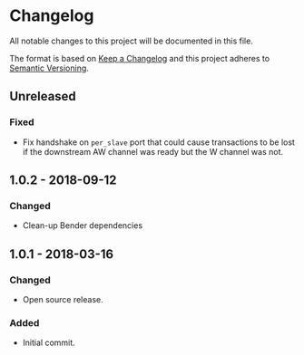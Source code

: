 # Changelog
All notable changes to this project will be documented in this file.

The format is based on [Keep a Changelog](http://keepachangelog.com/en/1.0.0/)
and this project adheres to [Semantic Versioning](http://semver.org/spec/v2.0.0.html).

## Unreleased
### Fixed
- Fix handshake on `per_slave` port that could cause transactions to be lost if the downstream AW
  channel was ready but the W channel was not.

## 1.0.2 - 2018-09-12
### Changed
- Clean-up Bender dependencies

## 1.0.1 - 2018-03-16
### Changed
- Open source release.

### Added
- Initial commit.